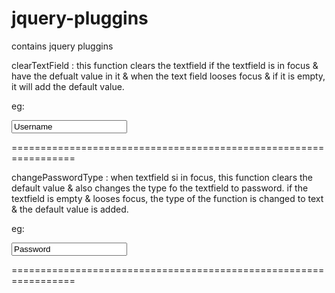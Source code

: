 jquery-pluggins
===============

contains jquery pluggins

clearTextField : this function clears the textfield if the textfield is in focus & have the defualt value in it 
& when the text field looses focus & if it is empty, it will add the default value.

eg: 

<form>

  <input type='text' id='username' value='Username' />

</form>

<script type='text/javascript'>

  jQuery('#username').clearTextField('Username'); 
  
</script>


=================================================================

changePasswordType : when textfield si in focus, this function clears the default value & also changes the type fo the textfield to password.
if the textfield is empty & looses focus, the type of the function is changed to text & the default value is added.

eg: 

<form>

  <input type='text' id='password' value='Password' />

</form>

<script type='text/javascript'>

  jQuery('#password').changePasswordType('Password'); 
  
</script>


=================================================================
